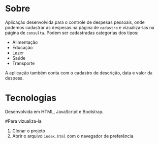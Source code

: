 # Sobre

Aplicação desenvolvida para o controle de despesas pessoais, onde podemos cadastrar as despesas na página de `cadastro` e vizualiza-las na página de `consulta`. 
Podem ser cadastradas categorias dos tipos:

* Alimentação 
* Educação
* Lazer
* Saúde
* Transporte

A aplicação também conta com o cadastro de descrição, data e valor da despesa.

# Tecnologias

Desenvolvida em HTML, JavaScript e Bootstrap.

#Para vizualiza-la

1. Clonar o projeto
2. Abrir o arquivo `index.html` com o navegador de preferência 

